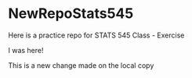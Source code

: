 # NewRepoStats545

Here is a practice repo for STATS 545 Class - Exercise

I was here!

This is a new change made on the local copy